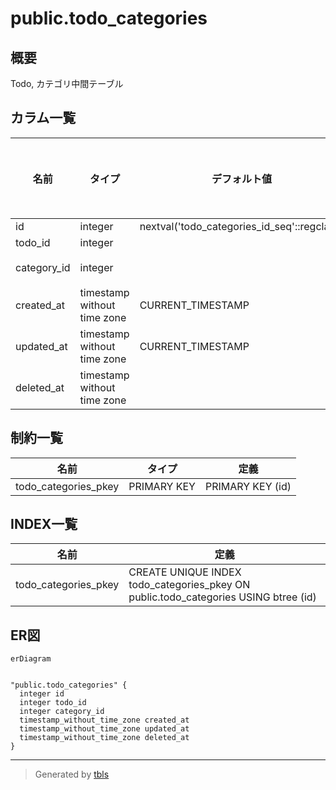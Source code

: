 # public.todo_categories

## 概要

Todo, カテゴリ中間テーブル

## カラム一覧

| 名前 | タイプ | デフォルト値 | Nullable | 子テーブル | 親テーブル | コメント |
| ---- | ------ | ------------ | -------- | ---------- | ---------- | -------- |
| id | integer | nextval('todo_categories_id_seq'::regclass) | false |  |  | ID |
| todo_id | integer |  | false |  |  | TodoID |
| category_id | integer |  | false |  |  | カテゴリID |
| created_at | timestamp without time zone | CURRENT_TIMESTAMP | false |  |  | 登録日時 |
| updated_at | timestamp without time zone | CURRENT_TIMESTAMP | false |  |  | 削除日時 |
| deleted_at | timestamp without time zone |  | true |  |  |  |

## 制約一覧

| 名前 | タイプ | 定義 |
| ---- | ---- | ---------- |
| todo_categories_pkey | PRIMARY KEY | PRIMARY KEY (id) |

## INDEX一覧

| 名前 | 定義 |
| ---- | ---------- |
| todo_categories_pkey | CREATE UNIQUE INDEX todo_categories_pkey ON public.todo_categories USING btree (id) |

## ER図

```mermaid
erDiagram


"public.todo_categories" {
  integer id
  integer todo_id
  integer category_id
  timestamp_without_time_zone created_at
  timestamp_without_time_zone updated_at
  timestamp_without_time_zone deleted_at
}
```

---

> Generated by [tbls](https://github.com/k1LoW/tbls)
